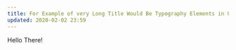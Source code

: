```yaml
---
title: For Example of very Long Title Would Be Typography Elements in One
updated: 2020-02-02 23:59
---
```

Hello There!